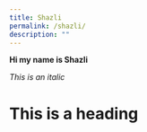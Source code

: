 ```yaml
---
title: Shazli
permalink: /shazli/
description: ""
---
```

**Hi my name is Shazli**

*This is an italic*

<h1>This is a heading</h1>